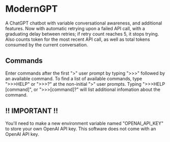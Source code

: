 # ModernGPT
A ChatGPT chatbot with variable conversational awareness, and additional features.
Now with automatic retrying upon a failed API call, with a graduating delay between retries; if retry count reaches 5, it stops trying.
Also counts token for the most recent API call, as well as total tokens consumed by the current conversation.

## Commands
Enter commands after the first ">" user prompt by typing ">>>" followed by an available command.
To find a list of available commands, type ">>>HELP" or ">>>?" at the non-initial ">" user prompts.
Typing ">>>HELP [command]", or ">>>[command]?" will list additional infomation about the command.

## **!! IMPORTANT !!**
You'll need to make a new environment variable named "OPENAI_API_KEY" to store your own OpenAI API key. This software does not come with an OpenAI API key.
